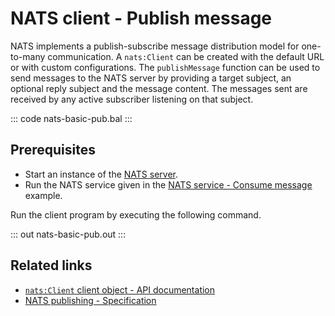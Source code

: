 # NATS client - Publish message

NATS implements a publish-subscribe message distribution model for one-to-many communication. A `nats:Client` can be created with the default URL or with custom configurations. The `publishMessage` function can be used to send messages to the NATS server by providing a target subject, an optional reply subject and the message content. The messages sent are received by any active subscriber listening on that subject.

::: code nats-basic-pub.bal :::

## Prerequisites
- Start an instance of the [NATS server](https://docs.nats.io/nats-concepts/what-is-nats/walkthrough_setup).
- Run the NATS service given in the [NATS service - Consume message](/learn/by-example/nats-basic-sub/) example.

Run the client program by executing the following command.

::: out nats-basic-pub.out :::

## Related links
- [`nats:Client` client object - API documentation](https://lib.ballerina.io/ballerinax/nats/latest/clients/Client)
- [NATS publishing - Specification](https://github.com/ballerina-platform/module-ballerinax-nats/blob/master/docs/spec/spec.md#3-publishing)
